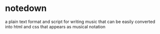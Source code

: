 # notedown
a plain text format and script for writing music that can be easily converted into html and css that appears as musical notation
